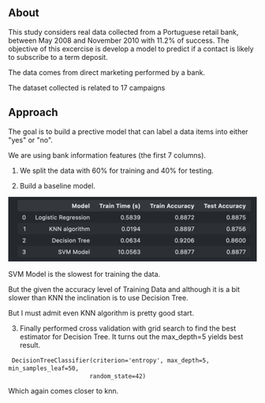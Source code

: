 ## About

This study considers real data collected from a Portuguese retail bank, between May 2008 and November 2010 with 11.2% of success. The objective of this excercise is develop a model to predict if a contact is likely to subscribe to a term deposit.

The data comes from direct marketing performed by a bank.

The dataset collected is related to 17 campaigns

## Approach

The goal is to build a prective model that can label a data items into either "yes" or "no".

We are using bank information features (the first 7 columns).

1. We split the data with 60% for training and 40% for testing.

2. Build a baseline model.

![baseline model](image.png)

SVM Model is the slowest for training the data.

But the given the accuracy level of Training Data and although it is a bit slower than KNN the inclination is to use Decision Tree.

But I must admit even KNN algorithm is pretty good start.

3. Finally performed cross validation with grid search to find the best estimator for Decision Tree. It turns out the max_depth=5 yields best result.

```
 DecisionTreeClassifier(criterion='entropy', max_depth=5, min_samples_leaf=50,
                       random_state=42)
```

Which again comes closer to knn.
